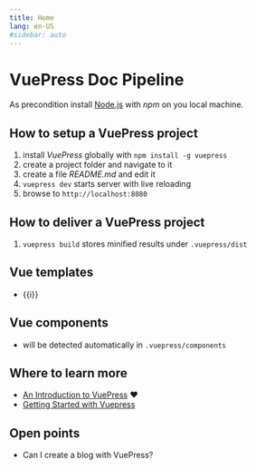```yaml
---
title: Home
lang: en-US
#sidebar: auto
---
```

# VuePress Doc Pipeline

As precondition install [Node.js](https://nodejs.org/en/) with _npm_ on you local machine.

## How to setup a VuePress project

1. install _VuePress_ globally with `npm install -g vuepress`
1. create a project folder and navigate to it
1. create a file _README.md_ and edit it
1. `vuepress dev` starts server with live reloading
1. browse to `http://localhost:8080`

## How to deliver a VuePress project

1. `vuepress build` stores minified results under `.vuepress/dist`

## Vue templates

<ul>
<li v-for="i of 3">{{i}}</li>
</ul>

## Vue components

* will be detected automatically in `.vuepress/components`

## Where to learn more

* [An Introduction to VuePress](https://alligator.io/vuejs/vuepress-introduction/) :heart:
* [Getting Started with Vuepress](https://medium.com/@laurandidi21/getting-started-with-vuepress-ebf1b0ff6c0d)

## Open points

* Can I create a blog with VuePress?

